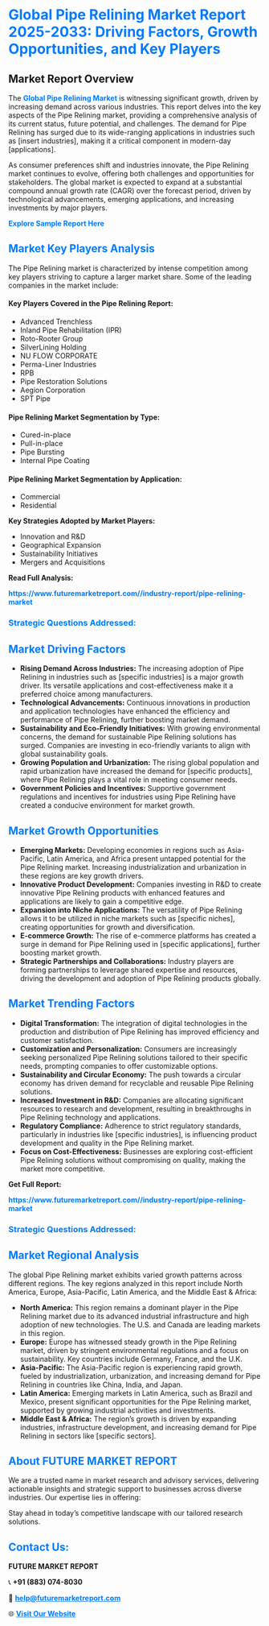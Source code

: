 <h1 style="color: #007BFF;">Global Pipe Relining Market Report 2025-2033: Driving Factors, Growth Opportunities, and Key Players</h1>

<section id="overview">
<h2>Market Report Overview</h2>
<p>The <a href="https://www.futuremarketreport.com//industry-report/pipe-relining-market" style="color: #007BFF; text-decoration: none;"><strong>Global Pipe Relining Market</strong></a> is witnessing significant growth, driven by increasing demand across various industries. This report delves into the key aspects of the Pipe Relining market, providing a comprehensive analysis of its current status, future potential, and challenges. The demand for Pipe Relining has surged due to its wide-ranging applications in industries such as [insert industries], making it a critical component in modern-day [applications].</p>
<p>As consumer preferences shift and industries innovate, the Pipe Relining market continues to evolve, offering both challenges and opportunities for stakeholders. The global market is expected to expand at a substantial compound annual growth rate (CAGR) over the forecast period, driven by technological advancements, emerging applications, and increasing investments by major players.</p>
</section>

<section id="overview">
<p><a href="https://www.futuremarketreport.com//request-sample/reportId=61781" style="color: #007BFF; text-decoration: none;"><strong>Explore Sample Report Here</strong></a></p>
</section>

<section id="key-players">
<h2 style="color: #007BFF;">Market Key Players Analysis</h2>
<p>The Pipe Relining market is characterized by intense competition among key players striving to capture a larger market share. Some of the leading companies in the market include:</p>
<h4>Key Players Covered in the Pipe Relining Report:</h4>
<ul><li>Advanced Trenchless</li><li>Inland Pipe Rehabilitation (IPR)</li><li>Roto-Rooter Group</li><li>SilverLining Holding</li><li>NU FLOW CORPORATE</li><li>Perma-Liner Industries</li><li>RPB</li><li>Pipe Restoration Solutions</li><li>Aegion Corporation</li><li>SPT Pipe</li></ul>
<h4>Pipe Relining Market Segmentation by Type:</h4>
<ul><li>Cured-in-place</li><li>Pull-in-place</li><li>Pipe Bursting</li><li>Internal Pipe Coating</li></ul>

<h4>Pipe Relining Market Segmentation by Application:</h4>
<ul><li>Commercial</li><li>Residential</li></ul>
<p><strong>Key Strategies Adopted by Market Players:</strong></p>
<ul>
<li>Innovation and R&D</li>
<li>Geographical Expansion</li>
<li>Sustainability Initiatives</li>
<li>Mergers and Acquisitions</li>
</ul>
</section>

<section>
<p><strong>Read Full Analysis: </strong></p><a href="https://www.futuremarketreport.com//industry-report/pipe-relining-market" style="color: #007BFF; text-decoration: none;"><strong>https://www.futuremarketreport.com//industry-report/pipe-relining-market</strong></a>
<h3 style="color: #007BFF;">Strategic Questions Addressed:</h3>
</section>

<section id="driving-factors">
<h2 style="color: #007BFF;">Market Driving Factors</h2>
<ul>
<li><strong>Rising Demand Across Industries:</strong> The increasing adoption of Pipe Relining in industries such as [specific industries] is a major growth driver. Its versatile applications and cost-effectiveness make it a preferred choice among manufacturers.</li>
<li><strong>Technological Advancements:</strong> Continuous innovations in production and application technologies have enhanced the efficiency and performance of Pipe Relining, further boosting market demand.</li>
<li><strong>Sustainability and Eco-Friendly Initiatives:</strong> With growing environmental concerns, the demand for sustainable Pipe Relining solutions has surged. Companies are investing in eco-friendly variants to align with global sustainability goals.</li>
<li><strong>Growing Population and Urbanization:</strong> The rising global population and rapid urbanization have increased the demand for [specific products], where Pipe Relining plays a vital role in meeting consumer needs.</li>
<li><strong>Government Policies and Incentives:</strong> Supportive government regulations and incentives for industries using Pipe Relining have created a conducive environment for market growth.</li>
</ul>
</section>

<section id="growth-opportunities">
<h2 style="color: #007BFF;">Market Growth Opportunities</h2>
<ul>
<li><strong>Emerging Markets:</strong> Developing economies in regions such as Asia-Pacific, Latin America, and Africa present untapped potential for the Pipe Relining market. Increasing industrialization and urbanization in these regions are key growth drivers.</li>
<li><strong>Innovative Product Development:</strong> Companies investing in R&D to create innovative Pipe Relining products with enhanced features and applications are likely to gain a competitive edge.</li>
<li><strong>Expansion into Niche Applications:</strong> The versatility of Pipe Relining allows it to be utilized in niche markets such as [specific niches], creating opportunities for growth and diversification.</li>
<li><strong>E-commerce Growth:</strong> The rise of e-commerce platforms has created a surge in demand for Pipe Relining used in [specific applications], further boosting market growth.</li>
<li><strong>Strategic Partnerships and Collaborations:</strong> Industry players are forming partnerships to leverage shared expertise and resources, driving the development and adoption of Pipe Relining products globally.</li>
</ul>
</section>

<section id="trending-factors">
<h2 style="color: #007BFF;">Market Trending Factors</h2>
<ul>
<li><strong>Digital Transformation:</strong> The integration of digital technologies in the production and distribution of Pipe Relining has improved efficiency and customer satisfaction.</li>
<li><strong>Customization and Personalization:</strong> Consumers are increasingly seeking personalized Pipe Relining solutions tailored to their specific needs, prompting companies to offer customizable options.</li>
<li><strong>Sustainability and Circular Economy:</strong> The push towards a circular economy has driven demand for recyclable and reusable Pipe Relining solutions.</li>
<li><strong>Increased Investment in R&D:</strong> Companies are allocating significant resources to research and development, resulting in breakthroughs in Pipe Relining technology and applications.</li>
<li><strong>Regulatory Compliance:</strong> Adherence to strict regulatory standards, particularly in industries like [specific industries], is influencing product development and quality in the Pipe Relining market.</li>
<li><strong>Focus on Cost-Effectiveness:</strong> Businesses are exploring cost-efficient Pipe Relining solutions without compromising on quality, making the market more competitive.</li>
</ul>
</section>

<section>
<p><strong>Get Full Report: </strong></p><a href="https://www.futuremarketreport.com//industry-report/pipe-relining-market" style="color: #007BFF; text-decoration: none;"><strong>https://www.futuremarketreport.com//industry-report/pipe-relining-market</strong></a>
<h3 style="color: #007BFF;">Strategic Questions Addressed:</h3>
</section>


<section id="regional-analysis">
<h2 style="color: #007BFF;">Market Regional Analysis</h2>
<p>The global Pipe Relining market exhibits varied growth patterns across different regions. The key regions analyzed in this report include North America, Europe, Asia-Pacific, Latin America, and the Middle East & Africa:</p>
<ul>
<li><strong>North America:</strong> This region remains a dominant player in the Pipe Relining market due to its advanced industrial infrastructure and high adoption of new technologies. The U.S. and Canada are leading markets in this region.</li>
<li><strong>Europe:</strong> Europe has witnessed steady growth in the Pipe Relining market, driven by stringent environmental regulations and a focus on sustainability. Key countries include Germany, France, and the U.K.</li>
<li><strong>Asia-Pacific:</strong> The Asia-Pacific region is experiencing rapid growth, fueled by industrialization, urbanization, and increasing demand for Pipe Relining in countries like China, India, and Japan.</li>
<li><strong>Latin America:</strong> Emerging markets in Latin America, such as Brazil and Mexico, present significant opportunities for the Pipe Relining market, supported by growing industrial activities and investments.</li>
<li><strong>Middle East & Africa:</strong> The region’s growth is driven by expanding industries, infrastructure development, and increasing demand for Pipe Relining in sectors like [specific sectors].</li>
</ul>
</section>

<footer>
<h2 style="color: #007BFF;">About FUTURE MARKET REPORT</h2>
<p>We are a trusted name in market research and advisory services, delivering actionable insights and strategic support to businesses across diverse industries. Our expertise lies in offering:</p>

<p>Stay ahead in today’s competitive landscape with our tailored research solutions.</p>

<h2 style="color: #007BFF;">Contact Us:</h2>
<p><strong>FUTURE MARKET REPORT</strong></p>
<p>📞 <strong>+91 (883) 074-8030</strong></p>
<p>📧 <strong><a href="mailto:help@futuremarketreport.com" style="color: #007BFF;">help@futuremarketreport.com</a></strong></p>
<p>🌐 <strong><a href="https://www.futuremarketreport.com/" style="color: #007BFF;">Visit Our Website</a></strong></p>
</footer>
